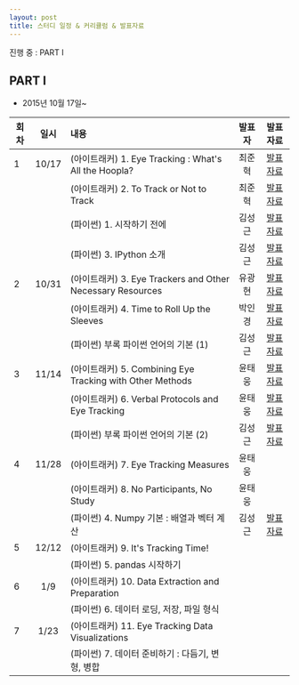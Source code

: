 ```yaml
---
layout: post
title: 스터디 일정 & 커리큘럼 & 발표자료
---
```


진행 중 : PART I


## PART I

* 2015년 10월 17일~ 

| 회차  | 일시   | 내용                                  | 발표자  |              발표자료                    |
| ----- |:------:| :-------------------------------------|:-------:|:----------------------------------------: |
| 1 |10/17|(아이트래커) 1. Eye Tracking : What's All the Hoopla?  |최준혁|[발표자료](https://drive.google.com/file/d/0B4yBAE4bEc7SWU1vaXRUQzdQSFU/view) |
|   | |(아이트래커) 2. To Track or Not to Track  |최준혁|[발표자료](https://drive.google.com/file/d/0B4yBAE4bEc7SWU1vaXRUQzdQSFU/view) |
|   | |(파이썬) 1. 시작하기 전에|김성근|[발표자료](https://drive.google.com/file/d/0B_Ekt7icI0htelpvb09FNFpYNUk/view) |
|   | |(파이썬) 3. IPython 소개|김성근|[발표자료](https://github.com/psygrammer/psytracker/blob/master/part1/python/psytracker_0.ipynb) |
| 2 |10/31|(아이트래커) 3. Eye Trackers and Other Necessary Resources|유광현|[발표자료](https://drive.google.com/file/d/0B6bh3lIFps2AM2hOSXg2Wk5wMnc/view) |
|   | |(아이트래커) 4. Time to Roll Up the Sleeves|박인경|[발표자료](https://drive.google.com/file/d/0ByUllMkZFGQZUkI5OWpPcFZDX2s/view) |
|   | |(파이썬) 부록 파이썬 언어의 기본 (1)|김성근|[발표자료](https://github.com/psygrammer/psytracker/blob/master/part1/python/Pytracker_1.ipynb) |
| 3 |11/14|(아이트래커) 5. Combining Eye Tracking with Other Methods|윤태웅|[발표자료](https://drive.google.com/file/d/0B0dzDrijPVl1STlqQVk0MjhlZWs/view) |
|   | |(아이트래커) 6. Verbal Protocols and Eye Tracking|윤태웅| [발표자료](https://drive.google.com/file/d/0B0dzDrijPVl1STlqQVk0MjhlZWs/view) |
|   | |(파이썬) 부록 파이썬 언어의 기본 (2)|김성근|[발표자료](https://github.com/psygrammer/psytracker/blob/master/part1/python/pytracker_2.ipynb) |
| 4 |11/28|(아이트래커) 7. Eye Tracking Measures|윤태웅| |	
|   | |(아이트래커) 8. No Participants, No Study|윤태웅| |	
|   | |(파이썬) 4. Numpy 기본 : 배열과 벡터 계산|김성근|[발표자료](https://github.com/psygrammer/psytracker/blob/master/part1/python/pytracker_3.ipynb) | 	
| 5 |12/12|(아이트래커) 9. It's Tracking Time!|||	
|   | |(파이썬) 5. pandas 시작하기||| 	
| 6 |1/9|(아이트래커) 10. Data Extraction and Preparation|||	
|   | |(파이썬) 6. 데이터 로딩, 저장, 파일 형식||| 	
| 7 |1/23|(아이트래커) 11. Eye Tracking Data Visualizations|||	
|   | |(파이썬) 7. 데이터 준비하기 : 다듬기, 변형, 병합||| 



